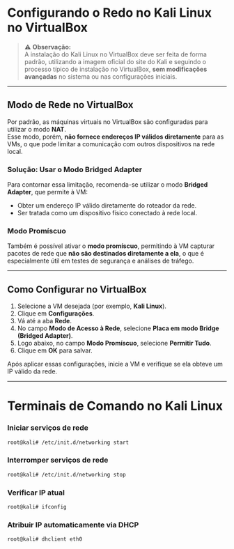 # Configurando o Redo no Kali Linux no VirtualBox

> ⚠️ **Observação:**  
> A instalação do Kali Linux no VirtualBox deve ser feita de forma padrão, utilizando a imagem oficial do site do Kali e seguindo o processo típico de instalação no VirtualBox, **sem modificações avançadas** no sistema ou nas configurações iniciais.

---

## Modo de Rede no VirtualBox

Por padrão, as máquinas virtuais no VirtualBox são configuradas para utilizar o modo **NAT**.  
Esse modo, porém, **não fornece endereços IP válidos diretamente** para as VMs, o que pode limitar a comunicação com outros dispositivos na rede local.

### Solução: Usar o Modo Bridged Adapter

Para contornar essa limitação, recomenda-se utilizar o modo **Bridged Adapter**, que permite à VM:

- Obter um endereço IP válido diretamente do roteador da rede.
- Ser tratada como um dispositivo físico conectado à rede local.

### Modo Promíscuo

Também é possível ativar o **modo promíscuo**, permitindo à VM capturar pacotes de rede que **não são destinados diretamente a ela**, o que é especialmente útil em testes de segurança e análises de tráfego.

---

## Como Configurar no VirtualBox

1. Selecione a VM desejada (por exemplo, **Kali Linux**).
2. Clique em **Configurações**.
3. Vá até a aba **Rede**.
4. No campo **Modo de Acesso à Rede**, selecione **Placa em modo Bridge (Bridged Adapter)**.
5. Logo abaixo, no campo **Modo Promíscuo**, selecione **Permitir Tudo**.
6. Clique em **OK** para salvar.

Após aplicar essas configurações, inicie a VM e verifique se ela obteve um IP válido da rede.

---

# Terminais de Comando no Kali Linux

### Iniciar serviços de rede
```bash
root@kali# /etc/init.d/networking start
```

### Interromper serviços de rede
```bash
root@kali# /etc/init.d/networking stop
```

### Verificar IP atual
```bash
root@kali# ifconfig
```
### Atribuir IP automaticamente via DHCP
```bash
root@kali# dhclient eth0
```
